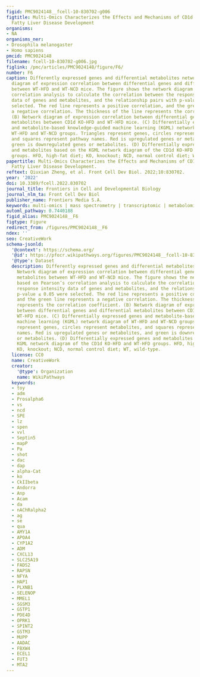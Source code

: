 ```yaml
---
figid: PMC9024148__fcell-10-830702-g006
figtitle: Multi-Omics Characterizes the Effects and Mechanisms of CD1d in Nonalcoholic
  Fatty Liver Disease Development
organisms:
- NA
organisms_ner:
- Drosophila melanogaster
- Homo sapiens
pmcid: PMC9024148
filename: fcell-10-830702-g006.jpg
figlink: /pmc/articles/PMC9024148/figure/F6/
number: F6
caption: Differently expressed genes and differential metabolites network. (A) Network
  diagram of expression correlation between differential genes and differential metabolites
  between WT-HFD and WT-NCD mice. The figure shows the network diagram based on Pearson’s
  correlation analysis to calculate the correlation between the response intensity
  data of genes and metabolites, and the relationship pairs with p-value ≤ 0.05 were
  selected. The red line represents a positive correlation, and the green line represents
  a negative correlation. The thickness of the line represents the correlation coefficient.
  (B) Network diagram of expression correlation between differential genes and differential
  metabolites between CD1d KO-HFD and WT-HFD mice. (C) Differentially expressed genes
  and metabolite-based knowledge-guided machine learning (KGML) network diagram of
  WT-HFD and WT-NCD groups. Triangles represent genes, circles represent metabolites,
  and squares represent pathway names. Red is upregulated genes or metabolites, and
  green is downregulated genes or metabolites. (D) Differentially expressed genes
  and metabolites based on the KGML network diagram of the CD1d KO-HFD and WT-HFD
  groups. HFD, high-fat diet; KO, knockout; NCD, normal control diet; WT, wild-type.
papertitle: Multi-Omics Characterizes the Effects and Mechanisms of CD1d in Nonalcoholic
  Fatty Liver Disease Development.
reftext: Qiuxian Zheng, et al. Front Cell Dev Biol. 2022;10:830702.
year: '2022'
doi: 10.3389/fcell.2022.830702
journal_title: Frontiers in Cell and Developmental Biology
journal_nlm_ta: Front Cell Dev Biol
publisher_name: Frontiers Media S.A.
keywords: multi-omics | mass spectrometry | transcriptomic | metabolomics | microbes
automl_pathway: 0.7440188
figid_alias: PMC9024148__F6
figtype: Figure
redirect_from: /figures/PMC9024148__F6
ndex: ''
seo: CreativeWork
schema-jsonld:
  '@context': https://schema.org/
  '@id': https://pfocr.wikipathways.org/figures/PMC9024148__fcell-10-830702-g006.html
  '@type': Dataset
  description: Differently expressed genes and differential metabolites network. (A)
    Network diagram of expression correlation between differential genes and differential
    metabolites between WT-HFD and WT-NCD mice. The figure shows the network diagram
    based on Pearson’s correlation analysis to calculate the correlation between the
    response intensity data of genes and metabolites, and the relationship pairs with
    p-value ≤ 0.05 were selected. The red line represents a positive correlation,
    and the green line represents a negative correlation. The thickness of the line
    represents the correlation coefficient. (B) Network diagram of expression correlation
    between differential genes and differential metabolites between CD1d KO-HFD and
    WT-HFD mice. (C) Differentially expressed genes and metabolite-based knowledge-guided
    machine learning (KGML) network diagram of WT-HFD and WT-NCD groups. Triangles
    represent genes, circles represent metabolites, and squares represent pathway
    names. Red is upregulated genes or metabolites, and green is downregulated genes
    or metabolites. (D) Differentially expressed genes and metabolites based on the
    KGML network diagram of the CD1d KO-HFD and WT-HFD groups. HFD, high-fat diet;
    KO, knockout; NCD, normal control diet; WT, wild-type.
  license: CC0
  name: CreativeWork
  creator:
    '@type': Organization
    name: WikiPathways
  keywords:
  - toy
  - adm
  - Prosalpha6
  - vs
  - ncd
  - SPE
  - lz
  - spen
  - vvl
  - Septin5
  - mapP
  - Pa
  - shot
  - dac
  - dap
  - alpha-Cat
  - ko
  - CkIIbeta
  - Andorra
  - Anp
  - Acam
  - da
  - nAChRalpha2
  - ag
  - se
  - qua
  - AMY1A
  - APOA4
  - CYP1A2
  - ADM
  - CXCL13
  - SLC25A19
  - FADS2
  - RAPSN
  - NFYA
  - HAP1
  - PLXNB1
  - SELENOP
  - MMEL1
  - SGSM3
  - GSTP1
  - PDE4D
  - OPRK1
  - SPINT2
  - GSTM3
  - MUPP
  - AADAC
  - FBXW4
  - ECEL1
  - FUT3
  - MTA2
---
```

